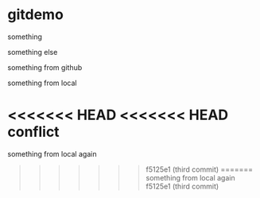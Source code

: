 # gitdemo

something 

something else 

something from github

something from local

<<<<<<< HEAD
<<<<<<< HEAD
conflict
=======
something from local again
>>>>>>> f5125e1 (third commit)
=======
something from local again
>>>>>>> f5125e1 (third commit)
